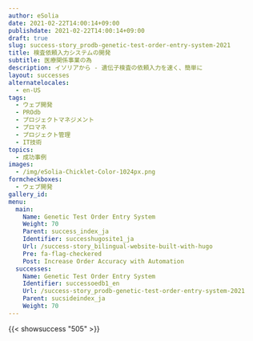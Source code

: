 ```yaml
---
author: eSolia
date: 2021-02-22T14:00:14+09:00
publishdate: 2021-02-22T14:00:14+09:00
draft: true
slug: success-story_prodb-genetic-test-order-entry-system-2021
title: 検査依頼入力システムの開発
subtitle: 医療関係事業の為
description: イソリアから - 遺伝子検査の依頼入力を速く、簡単に
layout: successes
alternatelocales:
  - en-US
tags:
  - ウェブ開発
  - PROdb
  - プロジェクトマネジメント
  - プロマネ
  - プロジェクト管理
  - IT技術
topics:
  - 成功事例
images:  
  - /img/eSolia-Chicklet-Color-1024px.png
formcheckboxes:
  - ウェブ開発
gallery_id: 
menu:
  main:
    Name: Genetic Test Order Entry System
    Weight: 70
    Parent: success_index_ja
    Identifier: successhugosite1_ja
    Url: /success-story_bilingual-website-built-with-hugo
    Pre: fa-flag-checkered
    Post: Increase Order Accuracy with Automation
  successes:
    Name: Genetic Test Order Entry System
    Identifier: successoedb1_en
    Url: /success-story_prodb-genetic-test-order-entry-system-2021
    Parent: sucsideindex_ja
    Weight: 70
---
```


{{< showsuccess "505" >}}